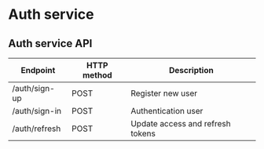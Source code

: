 # Auth service

## Auth service API

| Endpoint      | HTTP method | Description                      |
|---------------|-------------|----------------------------------|
| /auth/sign-up | POST        | Register new user                |
| /auth/sign-in | POST        | Authentication user              |
| /auth/refresh | POST        | Update access and refresh tokens |